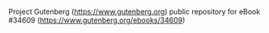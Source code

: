 Project Gutenberg (https://www.gutenberg.org) public repository for eBook #34609 (https://www.gutenberg.org/ebooks/34609)
